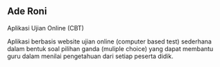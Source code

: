 ## Ade Roni

Aplikasi Ujian Online (CBT)

Aplikasi berbasis website ujian online (computer based test) sederhana dalam bentuk soal pilihan ganda (muliple choice) yang dapat membantu guru dalam menilai pengetahuan dari setiap peserta didik.